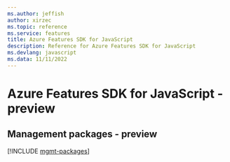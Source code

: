 ```yaml
---
ms.author: jeffish
author: xirzec
ms.topic: reference
ms.service: features
title: Azure Features SDK for JavaScript
description: Reference for Azure Features SDK for JavaScript
ms.devlang: javascript
ms.data: 11/11/2022
---
```

# Azure Features SDK for JavaScript - preview

## Management packages - preview
[!INCLUDE [mgmt-packages](features-mgmt-index.md)]